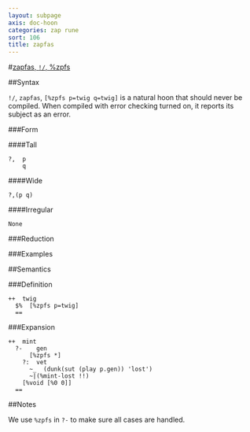 ```yaml
---
layout: subpage
axis: doc-hoon
categories: zap rune
sort: 106
title: zapfas
---
```




#[zapfas, `!/`, %zpfs](#zpfs)

##Syntax

`!/`, `zapfas`, `[%zpfs p=twig q=twig]` is a natural hoon that should
never be compiled.  When compiled with error checking turned on,
it reports its subject as an error.

###Form

####Tall

    ?,  p
        q

####Wide

    ?,(p q)

####Irregular

    None

###Reduction

###Examples

##Semantics

###Definition

    ++  twig  
      $%  [%zpfs p=twig]
      ==

###Expansion

    ++  mint
      ?-    gen
          [%zpfs *]  
        ?:  vet
          ~_  (dunk(sut (play p.gen)) 'lost')
          ~|(%mint-lost !!)
        [%void [%0 0]]
      ==


##Notes

We use `%zpfs` in `?-` to make sure all cases are handled.
